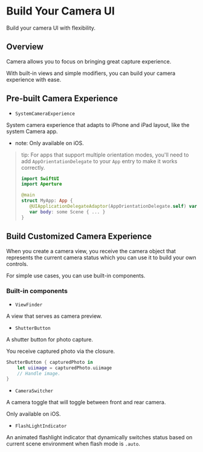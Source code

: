 # Build Your Camera UI

Build your camera UI with flexibility.

## Overview

Camera allows you to focus on bringing great capture experience.

With built-in views and simple modifiers, you can build your camera experience with ease.

## Pre-built Camera Experience

- ``SystemCameraExperience``

System camera experience that adapts to iPhone and iPad layout, like the system Camera app.

- note: Only available on iOS.

> tip: For apps that support multiple orientation modes, you'll need to add ``AppOrientationDelegate`` to your `App` entry to make it works correctly.
>
>```swift
>import SwiftUI
>import Aperture
>
>@main
>struct MyApp: App {
>    @UIApplicationDelegateAdaptor(AppOrientationDelegate.self) var appDelegate
>    var body: some Scene { ... }
>}
>```

## Build Customized Camera Experience

When you create a camera view, you receive the camera object that represents the current camera status which you can use it to build your own controls.

For simple use cases, you can use built-in components.

### Built-in components

- ``ViewFinder``

A view that serves as camera preview.

- ``ShutterButton``

A shutter button for photo capture. 

You receive captured photo via the closure.

```swift
ShutterButton { capturedPhoto in
    let uiimage = capturedPhoto.uiimage
    // Handle image.
}
```

- ``CameraSwitcher``

A camera toggle that will toggle between front and rear camera. 

Only available on iOS.

- ``FlashLightIndicator``

An animated flashlight indicator that dynamically switches status based on current scene environment when flash mode is `.auto`.

